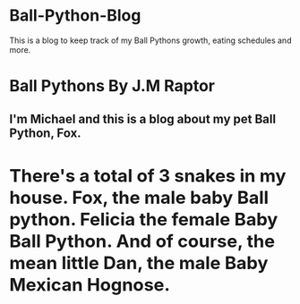 # Ball-Python-Blog
This is a blog to keep track of my Ball Pythons growth, eating schedules and more.



<html>
<head><h1>Ball Pythons By J.M Raptor</h1></head>
<Body>
<h2>I'm Michael and this is a blog about my pet Ball Python, Fox.
<h/2>
<br>
<h2> There's a total of 3 snakes in my house. Fox, the male baby
Ball python. Felicia the female Baby Ball Python. And of course,
the mean little Dan, the male Baby Mexican Hognose. </h2>
<br>
<p></p>
<h1>  </h1>

</body>







</html>
